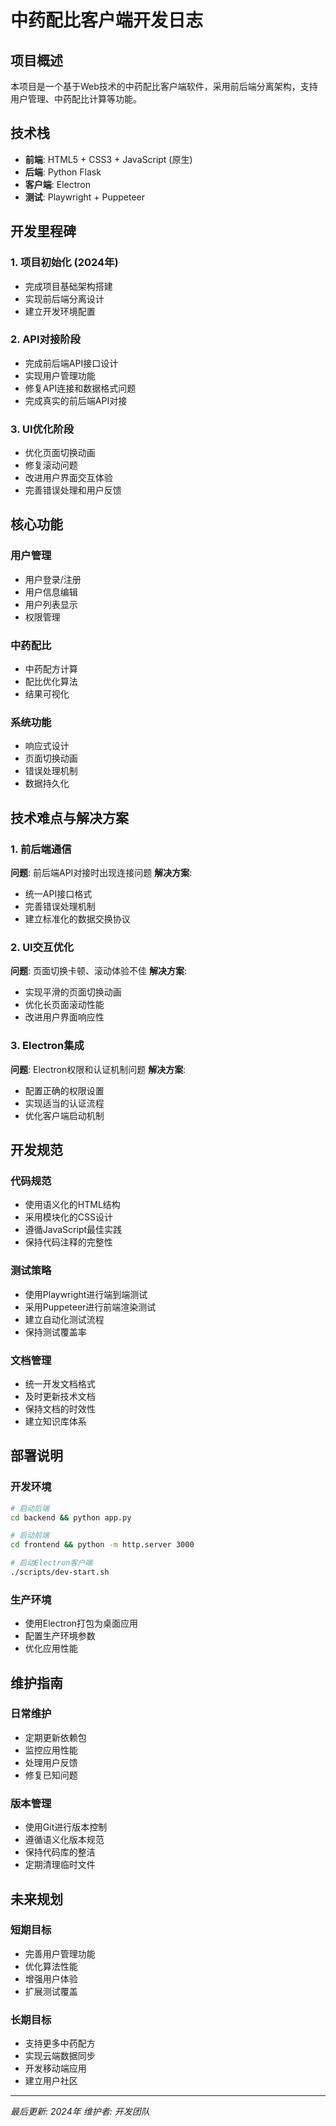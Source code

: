 # 中药配比客户端开发日志

## 项目概述
本项目是一个基于Web技术的中药配比客户端软件，采用前后端分离架构，支持用户管理、中药配比计算等功能。

## 技术栈
- **前端**: HTML5 + CSS3 + JavaScript (原生)
- **后端**: Python Flask
- **客户端**: Electron
- **测试**: Playwright + Puppeteer

## 开发里程碑

### 1. 项目初始化 (2024年)
- 完成项目基础架构搭建
- 实现前后端分离设计
- 建立开发环境配置

### 2. API对接阶段
- 完成前后端API接口设计
- 实现用户管理功能
- 修复API连接和数据格式问题
- 完成真实的前后端API对接

### 3. UI优化阶段
- 优化页面切换动画
- 修复滚动问题
- 改进用户界面交互体验
- 完善错误处理和用户反馈

## 核心功能

### 用户管理
- 用户登录/注册
- 用户信息编辑
- 用户列表显示
- 权限管理

### 中药配比
- 中药配方计算
- 配比优化算法
- 结果可视化

### 系统功能
- 响应式设计
- 页面切换动画
- 错误处理机制
- 数据持久化

## 技术难点与解决方案

### 1. 前后端通信
**问题**: 前后端API对接时出现连接问题
**解决方案**: 
- 统一API接口格式
- 完善错误处理机制
- 建立标准化的数据交换协议

### 2. UI交互优化
**问题**: 页面切换卡顿、滚动体验不佳
**解决方案**:
- 实现平滑的页面切换动画
- 优化长页面滚动性能
- 改进用户界面响应性

### 3. Electron集成
**问题**: Electron权限和认证机制问题
**解决方案**:
- 配置正确的权限设置
- 实现适当的认证流程
- 优化客户端启动机制

## 开发规范

### 代码规范
- 使用语义化的HTML结构
- 采用模块化的CSS设计
- 遵循JavaScript最佳实践
- 保持代码注释的完整性

### 测试策略
- 使用Playwright进行端到端测试
- 采用Puppeteer进行前端渲染测试
- 建立自动化测试流程
- 保持测试覆盖率

### 文档管理
- 统一开发文档格式
- 及时更新技术文档
- 保持文档的时效性
- 建立知识库体系

## 部署说明

### 开发环境
```bash
# 启动后端
cd backend && python app.py

# 启动前端
cd frontend && python -m http.server 3000

# 启动Electron客户端
./scripts/dev-start.sh
```

### 生产环境
- 使用Electron打包为桌面应用
- 配置生产环境参数
- 优化应用性能

## 维护指南

### 日常维护
- 定期更新依赖包
- 监控应用性能
- 处理用户反馈
- 修复已知问题

### 版本管理
- 使用Git进行版本控制
- 遵循语义化版本规范
- 保持代码库的整洁
- 定期清理临时文件

## 未来规划

### 短期目标
- 完善用户管理功能
- 优化算法性能
- 增强用户体验
- 扩展测试覆盖

### 长期目标
- 支持更多中药配方
- 实现云端数据同步
- 开发移动端应用
- 建立用户社区

---

*最后更新: 2024年*
*维护者: 开发团队* 